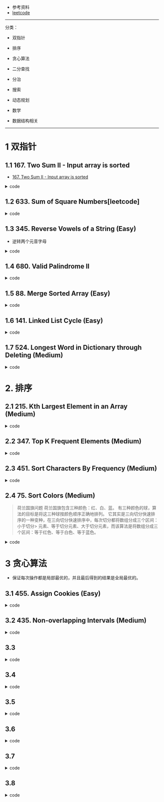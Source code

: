 - 参考资料
- [leetcode](https://github.com/CyC2018/Interview-Notebook/blob/master/notes/Leetcode%20%E9%A2%98%E8%A7%A3.md)

---

分类： 
- 双指针
- 排序
- 贪心算法
- 二分查找
- 分治
- 搜索
- 动态规划

- 数学
- 数据结构相关

---
# 1 双指针
## 1.1 167. Two Sum II - Input array is sorted
- [167. Two Sum II - Input array is sorted](https://leetcode.com/problems/two-sum-ii-input-array-is-sorted/description/)

<details><summary>code</summary>

```
class Solution {
public:
    vector<int> twoSum(vector<int>& numbers, int target) {
        vector<int> res;
        if(numbers.empty())
            return res;
        // 双边搜索
        int left=0, right = numbers.size() -1;
        while(left <right){
            if(numbers[left] + numbers[right] < target)
                left++;
            else if(numbers[left] + numbers[right] > target)
                right --;
            else 
                break;
        }
        if(left >= right)
            return res;
        
        res.push_back(left+1);
        res.push_back(right+1);
        return res;
        
        
            
    }
};
```

</details>

## 1.2 633. Sum of Square Numbers[leetcode]


<details><summary>code</summary>

```
class Solution {
public:
    bool judgeSquareSum(int c) {
        if(c < 0)
            return false;
        int mid = static_cast<int>(sqrt(c));
        cout<<mid<<endl;
        int l=0, r = mid;
        while(l<=r){
            if(l*l + r*r < c)
                l++;
            else if(l*l + r*r > c)
                r--;
            else
                break;
        }
        if (l>r)
            return false;
        
        return true;
        
    }
};

```

</details>

## 1.3 345. Reverse Vowels of a String (Easy)
- 逆转两个元音字母

<details><summary>code</summary>

```

class Solution {
public:
    string reverseVowels(string s) {
        if(s.empty())
            return "";

       // cout<<"start.."<<endl;
        int l=0,r=s.size()-1;
        while(l<r){
            while(!res.count(s[l]))
                l++;
            while(!res.count(s[r]))
                r--;
            if(l<r)
                swap(s[l++],s[r--]);
            
        }
       // cout<<"s:"<<s<<endl;
        return s;
    }
public:
    set<char> res;
    Solution(){
        res.insert('a');
        res.insert('A');
        res.insert('e');
        res.insert('E');
        res.insert('i');
        res.insert('I');
        res.insert('o');
        res.insert('O');
        res.insert('U');
        res.insert('u'); 
    }
    
    
    
};

```

</details>


## 1.4 680. Valid Palindrome II

<details><summary>code</summary>

```
class Solution {
public:
    bool validPalindrome(string s) {
        if(s.empty() || s.size() ==1)
            return true;
        
        int i=0, j= s.size()-1;
        int cnt=0;
        bool t = ispalin(s,i,j,cnt);

        return t;

    }
    
    
    bool ispalin(string& s , int i, int j,int cnt){
        if (cnt > 1)
            return false;
            if(i>j)
            return true;

        if(s[i] != s[j]){
            cnt++;
            return  ispalin(s,i+1,j,cnt) || ispalin(s,i,j-1,cnt);
        }
        else 
            return ispalin(s,i+1,j-1,cnt);
    }
};
```

</details>

## 1.5 88. Merge Sorted Array (Easy)

<details><summary>code</summary>

```
class Solution {
public:
    void merge(vector<int>& nums1, int m, vector<int>& nums2, int n) {
        if(m+n > nums1.size() || n==0)
            return ;
        int len = nums1.size()-1;
        
        if(m==0){
            for(int i=0;i<n;i++)
                nums1[i] = nums2[i];
        }


        int i=m-1,j=n-1;
        while((i>=0 || j>=0) && len>=0 ){
            if(i<0)
            {
                nums1[len] = nums2[j];
                j--;
            }else if(j<0)
                break;
            else if(nums1[i] >= nums2[j]){
                nums1[len]= nums1[i];
                i--;
            }else{
                nums1[len] = nums2[j];
                j--;
            }
            len--;
        }

    }
};

```

</details>

## 1.6 141. Linked List Cycle (Easy)

<details><summary>code</summary>

```
class Solution {
public:
    bool hasCycle(ListNode *head) {
        if(!head || head->next == nullptr)
            return false;
        ListNode* low , *fast;
        low = head;
        fast = low->next;
        while(low && fast && fast->next){
            if(low == fast)
                return true;
            low = low->next;
            fast = fast->next->next;
        }
        return false;
        
    }
};
```

</details>

## 1.7 524. Longest Word in Dictionary through Deleting (Medium)

<details><summary>code</summary>

```
class Solution {
public:
    string findLongestWord(string s, vector<string>& d) {
        if(s.size() == 0 || d.size() == 0)
            return "";
        int maxlen=0;
        int len1 = s.size();
        int tmp=0;
        int idx=-1;
        sort(d.begin(),d.end());
        for(int i=0;i<d.size();i++){
            int len2 = d[i].size();
            if(len1 < len2)
                continue;
            tmp = isstr(s, d[i]);
            if(tmp == len2 && tmp > maxlen)
            {
                maxlen = tmp;
                idx = i;
             }
        }
        return idx== -1 ? "" : d[idx];
        
    }
    
    int  isstr(string s1, string s2){
        int i=0,j=0;
        while(i<s1.size() && j < s2.size()){
            if(s1[i] == s2[j])
                j++;
            i++;
        }
        return j;
    }
    
};
```

</details>


# 2. 排序

## 2.1 215. Kth Largest Element in an Array (Medium)

<details><summary>code</summary>

```
class Solution {
public:
    int findKthLargest(vector<int>& nums, int k) {
        if(nums.size() == 0)
            return 0;
        
        priority_queue<int> pq;
        for(int n : nums){
            pq.push(n);
        }
        
        while( k>1)
        {
            pq.pop();
            k--;
        }
        
        return pq.top();
        
    }
};

```

</details>


## 2.2 347. Top K Frequent Elements (Medium)

<details><summary>code</summary>

```
class Solution {
public:
    vector<int> topKFrequent(vector<int>& nums, int k) {
        unordered_map<int, int> freq;
        for (int i = 0; i < nums.size(); i++)
            freq[nums[i]]++;
        
        int range_min = 0;
        int range_max = 0;
        for (auto it = freq.begin(); it != freq.end(); it++)
        {
            range_min = min(range_min, it->second);
            range_max = max(range_max, it->second);
        }
        
        vector<vector<int>> buckets(range_max - range_min + 1);
        for (auto it = freq.begin(); it != freq.end(); it++)
        {
            buckets[it->second - range_min].push_back(it->first);
        }
        
        vector<int> result;
        for (int i = int(buckets.size())-1; i >= 0; i--)
        {
            for (int j = 0; j < buckets[i].size(); j++)
            {
                result.push_back(buckets[i][j]);
                if (result.size() == k)
                    return result;
            }
        }
        
        return result;
    }  
        
};

```

</details>

## 2.3 451. Sort Characters By Frequency (Medium)

<details><summary>code</summary>

```
class Solution {
public:
    string frequencySort(string s) {
        int len = s.size();
        map<char, int> mapping;
        int maxn = 0;
        for(char c : s){
            mapping[c] ++;
            if(maxn < mapping[c])
                maxn = mapping[c];
        }

        vector<vector<char>> buckets(maxn+1);
        
        for(auto it = mapping.begin();it != mapping.end(); it++){  // 桶排序
            buckets[it->second].push_back(it->first);
        }
        
        string res;
        for(int i= maxn; i>=0; i-- ){
            for(char c : buckets[i]){
                for(int j = 0;j<i;j++){
                    res += c;
                }
            }        
        }
        
        return res;

    }
};

```

</details>

## 2.4 75. Sort Colors (Medium)

> 荷兰国旗问题
> 荷兰国旗包含三种颜色：红、白、蓝。
> 有三种颜色的球，算法的目标是将这三种球按颜色顺序正确地排列。
> 它其实是三向切分快速排序的一种变种，在三向切分快速排序中，每次切分都将数组分成三个区间：小于切分> 元素、等于切分元素、大于切分元素，而该算法是将数组分成三个区间：等于红色、等于白色、等于蓝色。

<details><summary>code</summary>

```
class Solution {
public:
    void sortColors(vector<int>& nums) {
        if(nums.empty())
            return;
        int zero = 0, one = 0, two = nums.size()-1;
        while(one < two){
            if(nums[one] == 0){
                swap(nums[zero],nums[one]);

                zero++;
                one++;
            }
            else if(nums[one] == 2){
                swap(nums[one],nums[two]);

                two--;
            }
            else
                one++;
        }  

    }

};

```

</details>



# 3 贪心算法
- 保证每次操作都是局部最优的，并且最后得到的结果是全局最优的。

## 3.1 455. Assign Cookies (Easy)
<details><summary>code</summary>

```
class Solution {
public:
    int findContentChildren(vector<int>& g, vector<int>& s) {
        sort(g.begin(),g.end());
        sort(s.begin(),s.end());
        
        int i=0,j=0;
        while(i< g.size() && j < s.size()){
            if(g[i] <= s[j])
                i++;  // 满足一个孩子，下一个孩子
            j++;    // 下一块饼干
        }
        return i;
    }
};
```

</details>


## 3.2 435. Non-overlapping Intervals (Medium)

<details><summary>code</summary>

```
```

</details>

## 3.3


<details><summary>code</summary>

```

```

</details>

## 3.4


<details><summary>code</summary>

```
```

</details>


## 3.5

<details><summary>code</summary>

```
```

</details>


## 3.6

<details><summary>code</summary>

```
```

</details>

## 3.7

<details><summary>code</summary>

```
```

</details>

## 3.8
<details><summary>code</summary>

```
```

</details>







